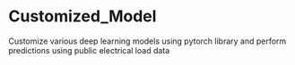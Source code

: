 # Customized_Model
Customize various deep learning models using pytorch library and perform predictions using public electrical load data
